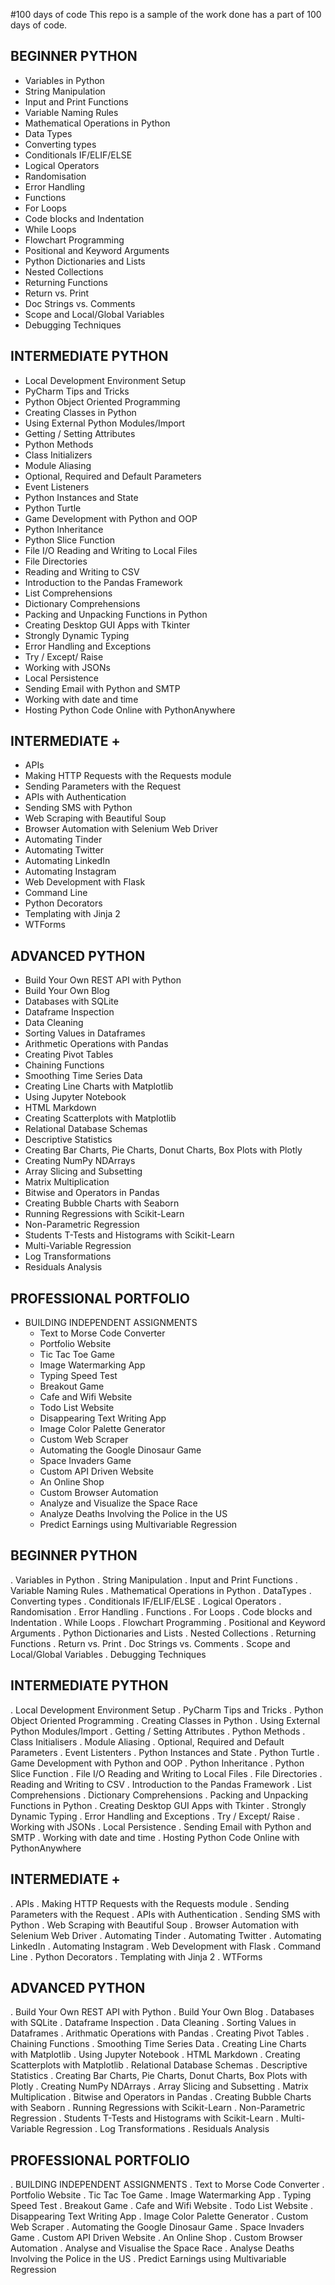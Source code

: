 #100 days of code
This repo is a sample of the work done has a part of 100 days of code.

## BEGINNER PYTHON
- Variables in Python
- String Manipulation
- Input and Print Functions
- Variable Naming Rules
- Mathematical Operations in Python
- Data Types
- Converting types
- Conditionals IF/ELIF/ELSE
- Logical Operators
- Randomisation
- Error Handling
- Functions
- For Loops
- Code blocks and Indentation
- While Loops
- Flowchart Programming
- Positional and Keyword Arguments
- Python Dictionaries and Lists
- Nested Collections
- Returning Functions
- Return vs. Print
- Doc Strings vs. Comments
- Scope and Local/Global Variables
- Debugging Techniques

## INTERMEDIATE PYTHON
- Local Development Environment Setup
- PyCharm Tips and Tricks
- Python Object Oriented Programming
- Creating Classes in Python
- Using External Python Modules/Import
- Getting / Setting Attributes
- Python Methods
- Class Initializers
- Module Aliasing
- Optional, Required and Default Parameters
- Event Listeners
- Python Instances and State
- Python Turtle
- Game Development with Python and OOP
- Python Inheritance
- Python Slice Function
- File I/O Reading and Writing to Local Files
- File Directories
- Reading and Writing to CSV
- Introduction to the Pandas Framework
- List Comprehensions
- Dictionary Comprehensions
- Packing and Unpacking Functions in Python
- Creating Desktop GUI Apps with Tkinter
- Strongly Dynamic Typing
- Error Handling and Exceptions
- Try / Except/ Raise
- Working with JSONs
- Local Persistence
- Sending Email with Python and SMTP
- Working with date and time
- Hosting Python Code Online with PythonAnywhere

## INTERMEDIATE +
- APIs
- Making HTTP Requests with the Requests module
- Sending Parameters with the Request
- APIs with Authentication
- Sending SMS with Python
- Web Scraping with Beautiful Soup
- Browser Automation with Selenium Web Driver
- Automating Tinder
- Automating Twitter
- Automating LinkedIn
- Automating Instagram
- Web Development with Flask
- Command Line
- Python Decorators
- Templating with Jinja 2
- WTForms

## ADVANCED PYTHON
- Build Your Own REST API with Python
- Build Your Own Blog
- Databases with SQLite
- Dataframe Inspection
- Data Cleaning
- Sorting Values in Dataframes
- Arithmetic Operations with Pandas
- Creating Pivot Tables
- Chaining Functions
- Smoothing Time Series Data
- Creating Line Charts with Matplotlib
- Using Jupyter Notebook
- HTML Markdown
- Creating Scatterplots with Matplotlib
- Relational Database Schemas
- Descriptive Statistics
- Creating Bar Charts, Pie Charts, Donut Charts, Box Plots with Plotly
- Creating NumPy NDArrays
- Array Slicing and Subsetting
- Matrix Multiplication
- Bitwise and Operators in Pandas
- Creating Bubble Charts with Seaborn
- Running Regressions with Scikit-Learn
- Non-Parametric Regression
- Students T-Tests and Histograms with Scikit-Learn
- Multi-Variable Regression
- Log Transformations
- Residuals Analysis

## PROFESSIONAL PORTFOLIO
- BUILDING INDEPENDENT ASSIGNMENTS
  - Text to Morse Code Converter
  - Portfolio Website
  - Tic Tac Toe Game
  - Image Watermarking App
  - Typing Speed Test
  - Breakout Game
  - Cafe and Wifi Website
  - Todo List Website
  - Disappearing Text Writing App
  - Image Color Palette Generator
  - Custom Web Scraper
  - Automating the Google Dinosaur Game
  - Space Invaders Game
  - Custom API Driven Website
  - An Online Shop
  - Custom Browser Automation
  - Analyze and Visualize the Space Race
  - Analyze Deaths Involving the Police in the US
  - Predict Earnings using Multivariable Regression

## BEGINNER PYTHON

. Variables in Python
. String Manipulation
. Input and Print Functions
. Variable Naming Rules
. Mathematical Operations in Python
. DataTypes
. Converting types
. Conditionals IF/ELIF/ELSE
. Logical Operators
. Randomisation
. Error Handling
. Functions
. For Loops
. Code blocks and Indentation
. While Loops
. Flowchart Programming
. Positional and Keyword Arguments
. Python Dictionaries and Lists
. Nested Collections
. Returning Functions
. Return vs. Print
. Doc Strings vs. Comments
. Scope and Local/Global Variables
. Debugging Techniques

## INTERMEDIATE PYTHON

. Local Development Environment Setup 
. PyCharm Tips and Tricks
. Python Object Oriented Programming
. Creating Classes in Python
. Using External Python Modules/Import
. Getting / Setting Attributes
. Python Methods
. Class Initialisers
. Module Aliasing
. Optional, Required and Default Parameters
. Event Listenters
. Python Instances and State
. Python Turtle
. Game Development with Python and OOP
. Python Inheritance
. Python Slice Function
. File I/O Reading and Writing to Local Files
. File Directories
. Reading and Writing to CSV 
. Introduction to the Pandas Framework
. List Comprehensions
. Dictionary Comprehensions
. Packing and Unpacking Functions in Python
. Creating Desktop GUI Apps with Tkinter
. Strongly Dynamic Typing
. Error Handling and Exceptions
. Try / Except/ Raise
. Working with JSONs
. Local Persistence
. Sending Email with Python and SMTP
. Working with date and time
. Hosting Python Code Online with PythonAnywhere

## INTERMEDIATE +

. APIs
. Making HTTP Requests with the Requests module
. Sending Parameters with the Request
. APIs with Authentication
. Sending SMS with Python
. Web Scraping with Beautiful Soup
. Browser Automation with Selenium Web Driver
. Automating Tinder
. Automating Twitter
. Automating LinkedIn
. Automating Instagram
. Web Development with Flask
. Command Line
. Python Decorators
. Templating with Jinja 2
. WTForms

## ADVANCED PYTHON

. Build Your Own REST API with Python
. Build Your Own Blog
. Databases with SQLite
. Dataframe Inspection
. Data Cleaning
. Sorting Values in Dataframes
. Arithmatic Operations with Pandas
. Creating Pivot Tables
. Chaining Functions
. Smoothing Time Series Data
. Creating Line Charts with Matplotlib
. Using Jupyter Notebook
. HTML Markdown
. Creating Scatterplots with Matplotlib
. Relational Database Schemas
. Descriptive Statistics
. Creating Bar Charts, Pie Charts, Donut Charts, Box Plots with Plotly
. Creating NumPy NDArrays
. Array Slicing and Subsetting
. Matrix Multiplication
. Bitwise and Operators in Pandas
. Creating Bubble Charts with Seaborn
. Running Regressions with Scikit-Learn
. Non-Parametric Regression
. Students T-Tests and Histograms with Scikit-Learn
. Multi-Variable Regression
. Log Transformations
. Residuals Analysis

## PROFESSIONAL PORTFOLIO

. BUILDING INDEPENDENT ASSIGNMENTS 
  . Text to Morse Code Converter
  . Portfolio Website
  . Tic Tac Toe Game
  . Image Watermarking App
  . Typing Speed Test
  . Breakout Game
  . Cafe and Wifi Website
  . Todo List Website
  . Disappearing Text Writing App
  . Image Color Palette Generator
  . Custom Web Scraper
  . Automating the Google Dinosaur Game
  . Space Invaders Game
  . Custom API Driven Website
  . An Online Shop
  . Custom Browser Automation
  . Analyse and Visualise the Space Race
  . Analyse Deaths Involving the Police in the US
  . Predict Earnings using Multivariable Regression
